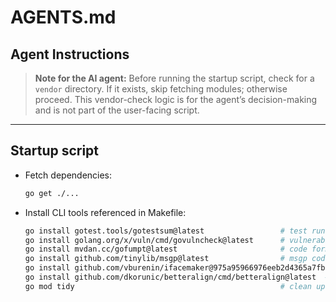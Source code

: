 # AGENTS.md

## Agent Instructions

> **Note for the AI agent:** Before running the startup script, check for a `vendor` directory. If it exists, skip fetching modules; otherwise proceed. This vendor-check logic is for the agent’s decision-making and is not part of the user-facing script.

---

## Startup script

- Fetch dependencies:

  ```bash
  go get ./...
  ```

- Install CLI tools referenced in Makefile:

  ```bash
  go install gotest.tools/gotestsum@latest                 # test runner
  go install golang.org/x/vuln/cmd/govulncheck@latest      # vulnerability scanner
  go install mvdan.cc/gofumpt@latest                       # code formatter
  go install github.com/tinylib/msgp@latest                # msgp codegen
  go install github.com/vburenin/ifacemaker@975a95966976eeb2d4365a7fb236e274c54da64c  # interface impls
  go install github.com/dkorunic/betteralign/cmd/betteralign@latest  # struct alignment
  go mod tidy                                              # clean up go.mod & go.sum
  ```
